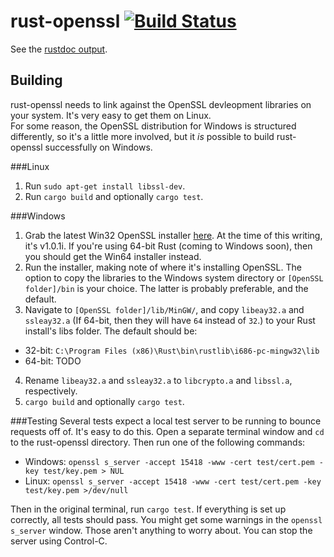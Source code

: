 rust-openssl [![Build Status](https://travis-ci.org/sfackler/rust-openssl.svg?branch=master)](https://travis-ci.org/sfackler/rust-openssl)
============

See the [rustdoc output](http://www.rust-ci.org/sfackler/rust-openssl/doc/openssl/).

Building
--------

rust-openssl needs to link against the OpenSSL devleopment libraries on your system. It's very easy to get them on Linux.  
For some reason, the OpenSSL distribution for Windows is structured differently, so it's a little more involved, but it *is* possible to build rust-openssl successfully on Windows.

###Linux

1. Run `sudo apt-get install libssl-dev`.
2. Run `cargo build` and optionally `cargo test`.

###Windows

1. Grab the latest Win32 OpenSSL installer [here][1]. At the time of this writing, it's v1.0.1i. If you're using 64-bit Rust (coming to Windows soon), then you should get the Win64 installer instead.
2. Run the installer, making note of where it's installing OpenSSL. The option to copy the libraries to the Windows system directory or `[OpenSSL folder]/bin` is your choice. The latter is probably preferable, and the default.
3. Navigate to `[OpenSSL folder]/lib/MinGW/`, and copy `libeay32.a` and `ssleay32.a` (If 64-bit, then they will have `64` instead of `32`.) to your Rust install's libs folder. The default should be: 
  * 32-bit: `C:\Program Files (x86)\Rust\bin\rustlib\i686-pc-mingw32\lib`
  * 64-bit: TODO
4. Rename `libeay32.a` and `ssleay32.a` to `libcrypto.a` and `libssl.a`, respectively. 
5. `cargo build` and optionally `cargo test`.

###Testing
Several tests expect a local test server to be running to bounce requests off of. It's easy to do this. Open a separate terminal window and `cd` to the rust-openssl directory. Then run one of the following commands:

* Windows: `openssl s_server -accept 15418 -www -cert test/cert.pem -key test/key.pem > NUL`
* Linux: `openssl s_server -accept 15418 -www -cert test/cert.pem -key test/key.pem >/dev/null`

Then in the original terminal, run `cargo test`. If everything is set up correctly, all tests should pass. You might get some warnings in the `openssl s_server` window. Those aren't anything to worry about. You can stop the server using Control-C.

[1]: http://slproweb.com/products/Win32OpenSSL.html
